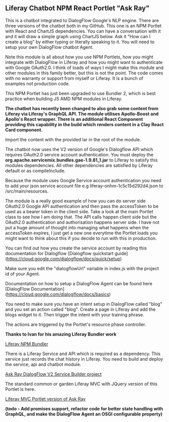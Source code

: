 ## Liferay Chatbot NPM React Portlet "Ask Ray"

This is a chatbot integrated to DialogFlow Google's NLP engine. There are three versions of the chatbot both in my GitHub. This one is an NPM Portlet with React and ChartJS dependencies. You can have a conversation with it and it will draw a simple graph using ChartJS below. Ask it "How can I create a blog" by either typing or literally speaking to it. You will need to setup your own DialogFlow chatbot Agent.

Note this module is all about how you use NPM Portlets, how you might integrate with DialogFlow in Liferay and how you might want to authenticate with Google OAuth2.0. I think of loads of ways 
I might make this module and other modules in this family better, but this is not the point. The code comes with no warranty or support from myself or Liferay. It is a bunch of examples not production code.

This NPM Portlet has just been upgraded to use Bundler 2, which is best practice when building JS AMD NPM modules in Liferay.


**The chatbot has recently been changed to also grab some content from Liferay via Liferay's GraphQL API. The module utilises Apollo-Boost and Apollo's React wrapper. There is an additional React Component providing this capability in the build which renders content in a Clay React Card component.**

Import the content with the provided lar in the root of the module.

The chatbot now uses the V2 version of Google's Dialogflow API which requires OAuth2.0 service account authentication. You must deploy
the **org.apache.servicemix.bundles.gae-1.9.81_1.jar** to Liferay to satisfy this modules dependencies. All other dependencies are satisfied by Liferay
default or as compileInclude.

Because the module uses Google Service account authentication you need to add your json service account file e.g liferay-onhm-1c5c15d292d4.json to /src/main/resources.

The module is a really good example of how you can do server side OAuth2.0 Google API authentication and then pass the accessToken to be used as a bearer token in the client side. Take a 
look at the main Portlet class to see how I am doing that. The API calls happen client side but the OAuth2.0 authentication and authorisation happens server side. I have not put a huge amount of thought into managing what happens when the accessToken expires, I just get a new one everytime the Portlet loads 
you might want to think about this if you decide to run with this in production.

You can find out how you create the service account by reading this documentation for Dialogflow [Dialogflow quickstart guide] (https://cloud.google.com/dialogflow/docs/quick/setup)

Make sure you edit the "dialogflowUrl" variable in index.js with the project id of your Agent.

Documentation on how to setup a DialogFlow Agent can be found here [DialogFlow Documentation] (https://cloud.google.com/dialogflow/docs/basics)

You need to make sure you have an intent setup in DialogFlow called "blog" and you set an action called "blog". Create a page in Liferay and add the blogs widget to it. Then trigger the intent with your training phrase.

The actions are triggered by the Portlet's resource phase controller.

**Thanks to Ivan for his amazing Liferay Bundler work**

[Liferay NPM Bundler](https://www.npmjs.com/package/liferay-npm-bundler)

There is a Liferay Service and API which is required as a dependency. This service just records the chat history in Liferay. You need to build and deploy the service, api and chatbot module.

[Ask Ray DialogFlow V2 Service Builder project](https://github.com/kristianp335/ask-ray-liferay-chatbot-dialogflowv2-service)

The standard common or garden Liferay MVC with JQuery version of this Portlet is here.

[Liferay MVC Portlet version of Ask Ray](https://github.com/kristianp335/ask-ray-liferay-chatbot-diagflow-portlet)

**(todo - Add promises support, refactor code for better state handling with GraphQL, and make the DialogFlow Agent an OSGI configurable property)**

